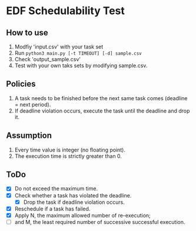 # EDF Schedulability Test
## How to use
1. Modfiy 'input.csv' with your task set
2. Run `python3 main.py [-t TIMEOUT] [-d] sample.csv`
3. Check 'output_sample.csv'
4. Test with your own taks sets by modifying sample.csv.

## Policies
1. A task needs to be finished before the next same task comes (deadline = next period). 
2. If deadline violation occurs, execute the task until the deadline and drop it.

## Assumption
1. Every time value is integer (no floating point).
2. The execution time is strictly greater than 0.

## ToDo
- [x] Do not exceed the maximum time.
- [x] Check whether a task has violated the deadline.
    - [x] Drop the task if deadline violation occurs.
- [x] Reschedule if a task has failed.
- [x] Apply N, the maximum allowed number of re-execution;
- [ ] and M, the least required number of successive successful execution.